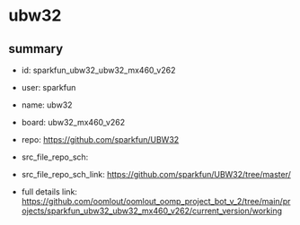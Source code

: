 # ubw32
 
## summary 
* id: sparkfun_ubw32_ubw32_mx460_v262
* user: sparkfun
* name: ubw32
* board: ubw32_mx460_v262
* repo: https://github.com/sparkfun/UBW32



* src_file_repo_sch: 
* src_file_repo_sch_link: https://github.com/sparkfun/UBW32/tree/master/
* full details link: https://github.com/oomlout/oomlout_oomp_project_bot_v_2/tree/main/projects/sparkfun_ubw32_ubw32_mx460_v262/current_version/working  







